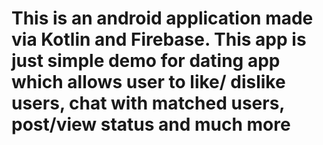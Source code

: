 # This is an android application made via Kotlin and Firebase. This app is just simple demo for dating app which allows user to like/ dislike users, chat with matched users, post/view status and much more